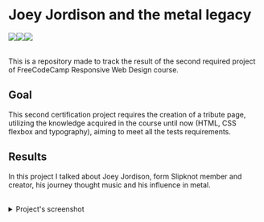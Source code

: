 # Joey Jordison and the metal legacy

<img src="https://img.shields.io/badge/freecodecamp-27273D?style=for-the-badge&logo=freecodecamp&logoColor=white" align="left">
<img src="https://img.shields.io/badge/HTML5-E34F26?style=for-the-badge&logo=html5&logoColor=white" align="left"> 
<img src="https://img.shields.io/badge/CSS3-1572B6?style=for-the-badge&logo=css3&logoColor=white" align="left">

<br>
<br>

This is a repository made to track the result of the second required project of FreeCodeCamp Responsive Web Design course.


## Goal

This second certification project requires the creation of a tribute page, utilizing the knowledge acquired in the course until now (HTML, CSS flexbox and typography), aiming to meet all the tests requirements.

## Results
In this project I talked about Joey Jordison, form Slipknot member and creator, his journey thought music and his influence in metal.

<br>

<details>
<summary align="left">Project's screenshot</summary>
<br>

  ![Project's screenshot](images/projects-screenshot.png)

</details>